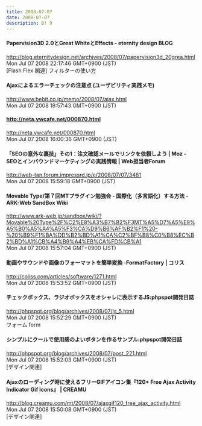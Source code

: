 ```yaml
---
title: 2008-07-07
date: 2008-07-07
description: B! 9
---
```


#### Papervision3D 2.0とGreat WhiteとEffects - eternity design BLOG
http://blog.eternitydesign.net/archives/2008/07/papervision3d_20grea.html<br>
Mon Jul 07 2008 22:17:46 GMT+0900 (JST)<br>
[Flash Flex 関連] フィルターの使い方


#### Ajaxによるエラーチェックの注意点 (ユーザビリティ実践メモ)
http://www.bebit.co.jp/memo/2008/07/ajax.html<br>
Mon Jul 07 2008 18:57:43 GMT+0900 (JST)<br>


#### http://neta.ywcafe.net/000870.html
http://neta.ywcafe.net/000870.html<br>
Mon Jul 07 2008 16:00:36 GMT+0900 (JST)<br>


#### 「SEOの意外な裏技」その1：注文確認メールでリンクを依頼しよう | Moz - SEOとインバウンドマーケティングの実践情報 | Web担当者Forum
http://web-tan.forum.impressrd.jp/e/2008/07/07/3461<br>
Mon Jul 07 2008 15:59:18 GMT+0900 (JST)<br>


#### Movable Type/第７回MTプラグイン勉強会 - 国際化（多言語化）する方法 - ARK-Web SandBox Wiki
http://www.ark-web.jp/sandbox/wiki/?Movable%20Type%2F%C2%E8%A3%B7%B2%F3MT%A5%D7%A5%E9%A5%B0%A5%A4%A5%F3%CA%D9%B6%AF%B2%F1%20-%20%B9%F1%BA%DD%B2%BD%A1%CA%C2%BF%B8%C0%B8%EC%B2%BD%A1%CB%A4%B9%A4%EB%CA%FD%CB%A1<br>
Mon Jul 07 2008 15:57:04 GMT+0900 (JST)<br>


####   動画やサウンドや画像のフォーマットを簡単変換 -FormatFactory | コリス
http://coliss.com/articles/software/1271.html<br>
Mon Jul 07 2008 15:53:52 GMT+0900 (JST)<br>


#### チェックボックス、ラジオボックスをオシャレに表示するJS:phpspot開発日誌
http://phpspot.org/blog/archives/2008/07/js_5.html<br>
Mon Jul 07 2008 15:52:29 GMT+0900 (JST)<br>
フォーム form


#### シンプルにクールで使用感のよいボタンを作るサンプル:phpspot開発日誌
http://phpspot.org/blog/archives/2008/07/post_221.html<br>
Mon Jul 07 2008 15:52:03 GMT+0900 (JST)<br>
[デザイン関連]


#### Ajaxのローディング時に使えるフリーGIFアイコン集『120+ Free Ajax Activity Indicator Gif Icons』 | CREAMU
http://blog.creamu.com/mt/2008/07/ajaxgif120_free_ajax_activity.html<br>
Mon Jul 07 2008 15:50:08 GMT+0900 (JST)<br>
[デザイン関連]


